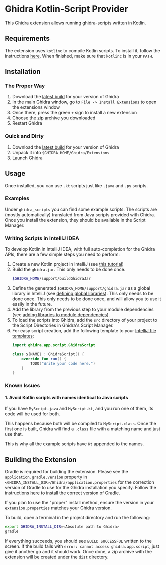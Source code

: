 # Ghidra Kotlin-Script Provider

This Ghidra extension allows running ghidra-scripts written in Kotlin.

## Requirements

The extension uses `kotlinc` to compile Kotlin scripts. 
To install it, follow the instructions [here][install-kotlinc].
When finished, make sure that `kotlinc` is in your `PATH`.

## Installation


### The Proper Way

1. Download the [latest build][latest-release] for your version of Ghidra
2. In the main Ghidra window, go to `File -> Install Extensions` to open the extensions window
3. Once there, press the green `+` sign to install a new extension
4. Choose the zip archive you downloaded
5. Restart Ghidra

### Quick and Dirty

1. Download the [latest build][latest-release] for your version of Ghidra
2. Unpack it into `$GHIDRA_HOME/Ghidra/Extensions`
3. Launch Ghidra


## Usage

Once installed, you can use `.kt` scripts just like `.java` and `.py` scripts.

### Examples

Under `ghidra_scripts` you can find some example scripts.
The scripts are (mostly automatically) translated from Java scripts provided with Ghidra.
Once you install the extension, they should be available in the Script Manager.

### Writing Scripts in IntelliJ IDEA

To develop Kotlin in IntelliJ IDEA, with full auto-completion for the Ghidra APIs, there are
a few simple steps you need to perform:

1. Create a new Kotlin project in IntelliJ (see [this tutorial][create kotlin project])
2. Build the `ghidra.jar`. This only needs to be done once.
    ```bash
    $GHIDRA_HOME/support/buildGhidraJar
    ```
3. Define the generated `$GHIDRA_HOME/support/ghidra.jar` as a global library in IntelliJ
    (see [defining global libraries][define-global-library]). This only needs to be done once.
    This only needs to be done once, and will allow you to use it easily in the future.
4. Add the library from the previous step to your module dependencies (see 
    [adding libraries to module dependencies][add-module-deps]).
5. To load the scripts into Ghidra, add the `src` directory of your project to the
    Script Directories in Ghidra's Script Manager. 
6. For easy script creation, add the following template to your [IntelliJ file templates][file-template]:
    ```kotlin
    import ghidra.app.script.GhidraScript
    
    class ${NAME} : GhidraScript() {
        override fun run() {
            TODO("Write your code here.")
        }
    }
    ``` 

### Known Issues

#### 1. Avoid Kotlin scripts with names identical to Java scripts

If you have `MyScript.java` and `MyScript.kt`, and you run one of them, its code will be
used for both.

This happens because both will be compiled to `MyScript.class`. Once the first one is built,
Ghidra will find a `.class` file with a matching name and just use that. 

This is why all the example scripts have `Kt` appended to the names.

## Building the Extension

Gradle is required for building the extension.  Please see the
`application.gradle.version` property in `<GHIDRA_INSTALL_DIR>/Ghidra/application.properties`
for the correction version of Gradle to use for the Ghidra installation you specify.
Follow the instructions [here][install-gradle] to install the correct version of Gradle.

If you plan to use the "proper" install method, ensure the version in your `extension.properties`
matches your Ghidra version.

To build, open a terminal in the project directory and run the following:

```bash
export GHIDRA_INSTALL_DIR=<Absolute path to Ghidra> 
gradle
```

If everything succeeds, you should see `BUILD SUCCESSFUL` written to the screen.
If the build fails with `error: cannot access ghidra.app.script`, just give it another
go and it should work.
Once done, a zip archive with the extension will be created under the `dist` directory.


[install-kotlinc]: https://kotlinlang.org/docs/tutorials/command-line.html
[latest-release]: https://github.com/VDOO-Connected-Trust/KotlinScriptProvider/releases/latest
[install-gradle]: https://gradle.org/install/
[create kotlin project]: https://kotlinlang.org/docs/tutorials/getting-started.html
[define-global-library]: https://www.jetbrains.com/help/idea/library.html#define-global-library
[add-module-deps]: https://www.jetbrains.com/help/idea/library.html#add-library-to-module-dependencies
[file-template]: https://www.jetbrains.com/help/idea/using-file-and-code-templates.html#create-new-template